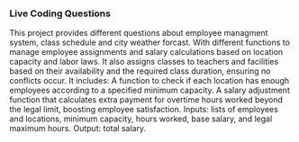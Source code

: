 ### Live Coding Questions
This project provides different questions about employee managment system, class schedule and city weather forcast. With different functions to manage employee assignments and salary calculations based on location capacity and labor laws. It also assigns classes to teachers and facilities based on their availability and the required class duration, ensuring no conflicts occur.
It includes:
A function to check if each location has enough employees according to a specified minimum capacity.
A salary adjustment function that calculates extra payment for overtime hours worked beyond the legal limit, boosting employee satisfaction.
Inputs: lists of employees and locations, minimum capacity, hours worked, base salary, and legal maximum hours.
Output: total salary.

